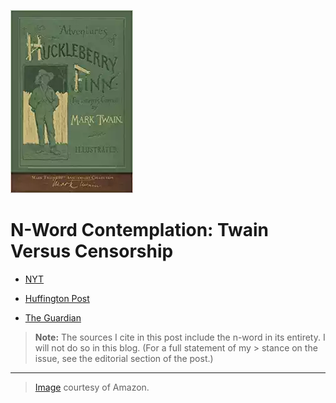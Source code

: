 ![Huckleberry Finn Front Cover](https://github.com/MMOG77/01-My-Blog/blob/master/HuckFinn.webp)

# N-Word Contemplation: Twain Versus Censorship

* [NYT](https://www.nytimes.com/2011/01/07/books/07huck.html)

* [Huffington Post](https://www.huffingtonpost.com/hetertqebu-walters/educate-dont-censure-the-_b_806601.html)

* [The Guardian](https://www.theguardian.com/books/2011/jan/05/huckleberry-finn-edition-censors-n-word)
> **Note:** The sources I cite in this post include the n-word in its entirety. I will not do so in this blog. (For a full statement of my > stance on the issue, see the editorial section of the post.)

***
> [Image](https://www.amazon.com/Adventures-Huckleberry-Finn-Anniversary-Collection/dp/1948132818/ref=sr_1_3?ie=UTF8&qid=1539910099&sr=8-3&keywords=huckleberry+finn+by+mark+twain) courtesy of Amazon.
